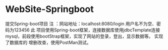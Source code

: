 # WebSite-Springboot
提交Spring-boot项目
注 ：网站地址：localhost:8080/login 用户名不为空、密码为123456
此 项目使用Spring-boot框架，连接数据库使用jdbcTemplate连接mysql，前段使用bootStrap框架，实现了网站的登录，登出，显示数据等。
实现了数据库的 增删改查，使用PostMan测试。
